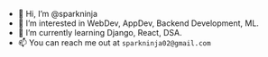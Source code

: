 - 👋 Hi, I’m @sparkninja
- 👀 I’m interested in WebDev, AppDev, Backend Development, ML.
- 🌱 I’m currently learning Django, React, DSA.
- 📫 You can reach me out at `sparkninja02@gmail.com`

<!---
sparkninja/sparkninja is a ✨ special ✨ repository because its `README.md` (this file) appears on your GitHub profile.
You can click the Preview link to take a look at your changes.
--->
